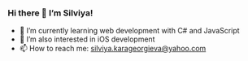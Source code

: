 
### Hi there 👋 I’m Silviya!
- 🌱 I’m currently learning web development with C# and JavaScript
- 👀 I’m also interested in iOS development
- 📫 How to reach me: silviya.karageorgieva@yahoo.com
